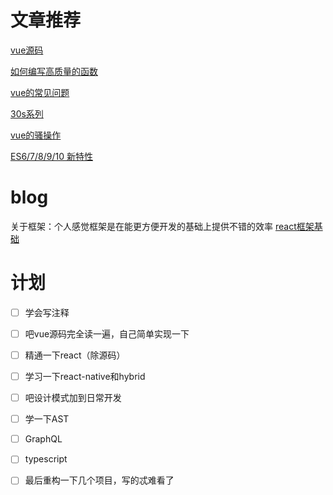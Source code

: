 # 文章推荐
[vue源码](https://www.cnblogs.com/tiedaweishao/p/8933153.html)

[如何编写高质量的函数](https://juejin.im/post/5c79f0046fb9a049ca380fc1)

[vue的常见问题](https://juejin.im/post/5c959f74f265da610c068fa8)

[30s系列](https://juejin.im/post/5c98c96ff265da610b3a1699)

[vue的骚操作](https://juejin.im/post/5c73554cf265da2de33f2a32)

[ES6/7/8/9/10 新特性](https://juejin.im/post/5ca2e1935188254416288eb2?utm_source=weibo&utm_campaign=user#heading-41)

# blog
关于框架：个人感觉框架是在能更方便开发的基础上提供不错的效率
[react框架基础](https://github.com/RodeRickIsWatching/reactTodoList/issues)







# 计划

- [ ] 学会写注释
- [ ] 吧vue源码完全读一遍，自己简单实现一下
- [ ] 精通一下react（除源码）
- [ ] 学习一下react-native和hybrid
- [ ] 吧设计模式加到日常开发
- [ ] 学一下AST
- [ ] GraphQL
- [ ] typescript
- [ ] 最后重构一下几个项目，写的忒难看了


